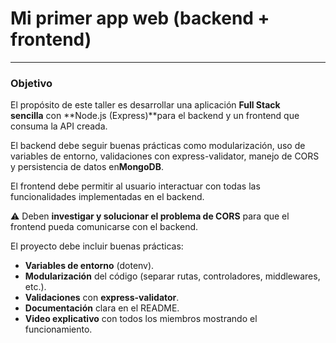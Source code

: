 # Mi primer app web (backend + frontend)

---

### **Objetivo**

El propósito de este taller es  desarrollar una aplicación **Full Stack sencilla** con **Node.js (Express)**para el backend y un frontend que consuma la API creada.

El backend debe seguir buenas prácticas como modularización, uso de variables de entorno, validaciones con express-validator, manejo de CORS y persistencia de datos en**MongoDB**.

El frontend debe permitir al usuario interactuar con todas las funcionalidades implementadas en el backend.

⚠️ Deben **investigar y solucionar el problema de CORS** para que el frontend pueda comunicarse con el backend.

El proyecto debe incluir buenas prácticas:

- **Variables de entorno** (dotenv).
- **Modularización** del código (separar rutas, controladores, middlewares, etc.).
- **Validaciones** con **express-validator**.
- **Documentación** clara en el README.
- **Video explicativo** con todos los miembros mostrando el funcionamiento.